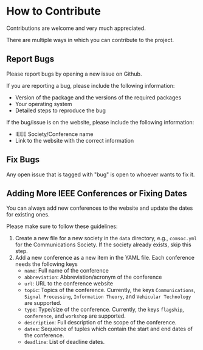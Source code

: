 # How to Contribute

Contributions are welcome and very much appreciated.

There are multiple ways in which you can contribute to the project.


## Report Bugs
Please report bugs by opening a new issue on Github.

If you are reporting a bug, please include the following information:

- Version of the package and the versions of the required packages
- Your operating system
- Detailed steps to reproduce the bug


If the bug/issue is on the website, please include the following information:

- IEEE Society/Conference name
- Link to the website with the correct information

## Fix Bugs
Any open issue that is tagged with "bug" is open to whoever wants to fix it.


## Adding More IEEE Conferences or Fixing Dates
You can always add new conferences to the website and update the dates for
existing ones.

Please make sure to follow these guidelines:

1. Create a new file for a new society in the `data` directory, e.g.,
   `comsoc.yml` for the Communications Society. If the society already exists,
   skip this step.
2. Add a new conference as a new item in the YAML file. Each conference needs
   the following keys
   - `name`: Full name of the conference
   - `abbreviation`: Abbreviation/acronym of the conference
   - `url`: URL to the conference website
   - `topic`: Topics of the conference. Currently, the keys `Communications`,
     `Signal Processing`, `Information Theory`, and `Vehicular Technology` are
     supported.
   - `type`: Type/size of the conference. Currently, the keys `flagship`,
     `conference`, and `workshop` are supported.
   - `description`: Full description of the scope of the conference.
   - `dates`: Sequence of tuples which contain the start and end dates of the
     conference.
   - `deadline`: List of deadline dates.

